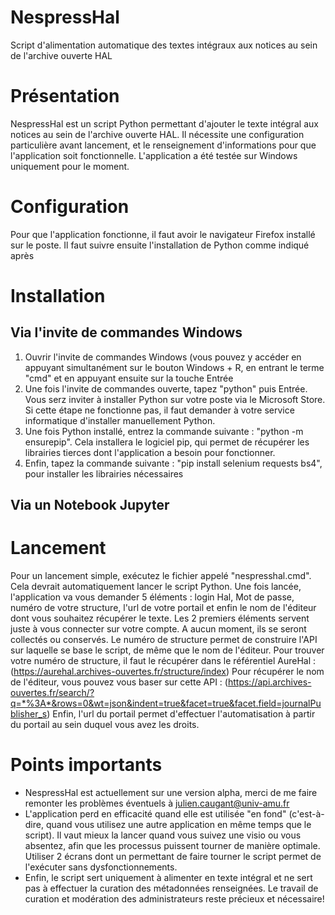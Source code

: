 # NespressHal
Script d'alimentation automatique des textes intégraux aux notices au sein de l'archive ouverte HAL

# Présentation
NespressHal est un script Python permettant d'ajouter le texte intégral aux notices au sein de l'archive ouverte HAL.
Il nécessite une configuration particulière avant lancement, et le renseignement d'informations pour que l'application soit fonctionnelle.
L'application a été testée sur Windows uniquement pour le moment.

# Configuration
Pour que l'application fonctionne, il faut avoir le navigateur Firefox installé sur le poste.
Il faut suivre ensuite l'installation de Python comme indiqué après

# Installation
## Via l'invite de commandes Windows
1) Ouvrir l'invite de commandes Windows (vous pouvez y accéder en appuyant simultanément sur le bouton Windows + R, en entrant le terme "cmd" et en appuyant ensuite sur la touche Entrée
2) Une fois l'invite de commandes ouverte, tapez "python" puis Entrée. Vous serz inviter à installer Python sur votre poste via le Microsoft Store. Si cette étape ne fonctionne pas, il faut demander à votre service informatique d'installer manuellement Python.
3) Une fois Python installé, entrez la commande suivante : "python -m ensurepip". Cela installera le logiciel pip, qui permet de récupérer les librairies tierces dont l'application a besoin pour fonctionner.
4) Enfin, tapez la commande suivante : "pip install selenium requests bs4", pour installer les librairies nécessaires

## Via un Notebook Jupyter


# Lancement
Pour un lancement simple, exécutez le fichier appelé "nespresshal.cmd". Cela devrait automatiquement lancer le script Python.
Une fois lancée, l'application va vous demander 5 éléments : login Hal, Mot de passe, numéro de votre structure, l'url de votre portail et enfin le nom de l'éditeur dont vous souhaitez récupérer le texte.
Les 2 premiers éléments servent juste à vous connecter sur votre compte. A aucun moment, ils se seront collectés ou conservés.
Le numéro de structure permet de construire l'API sur laquelle se base le script, de même que le nom de l'éditeur.
Pour trouver votre numéro de structure, il faut le récupérer dans le référentiel AureHal : (https://aurehal.archives-ouvertes.fr/structure/index)
Pour récupérer le nom de l'éditeur, vous pouvez vous baser sur cette API : (https://api.archives-ouvertes.fr/search/?q=*%3A*&rows=0&wt=json&indent=true&facet=true&facet.field=journalPublisher_s)
Enfin, l'url du portail permet d'effectuer l'automatisation à partir du portail au sein duquel vous avez les droits.

# Points importants
- NespressHal est actuellement sur une version alpha, merci de me faire remonter les problèmes éventuels à julien.caugant@univ-amu.fr
- L'application perd en efficacité quand elle est utilisée "en fond" (c'est-à-dire, quand vous utilisez une autre application en même temps que le script). Il vaut mieux la lancer quand vous suivez une visio ou vous absentez, afin que les processus puissent tourner de manière optimale. Utiliser 2 écrans dont un permettant de faire tourner le script permet de l'exécuter sans dysfonctionnements.
- Enfin, le script sert uniquement à alimenter en texte intégral et ne sert pas à effectuer la curation des métadonnées renseignées. Le travail de curation et modération des administrateurs reste précieux et nécessaire!


